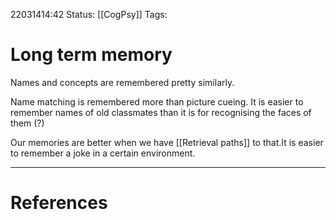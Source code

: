 22031414:42
Status:  [[CogPsy]] 
Tags: 

# Long term memory

Names and concepts are remembered pretty similarly. 

Name matching is remembered more than picture cueing. It is easier to remember names of old classmates than it is for recognising the faces of them (?)

Our memories are better when we have [[Retrieval paths]] to that.It is easier to remember a joke in a certain environment. 

---
# References